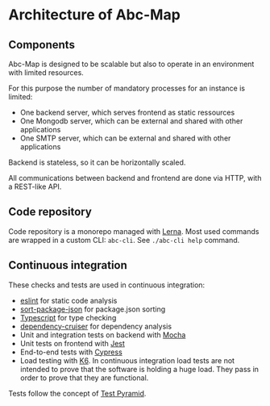 # Architecture of Abc-Map

## Components

Abc-Map is designed to be scalable but also to operate in an environment with limited resources.

For this purpose the number of mandatory processes for an instance is limited:

- One backend server, which serves frontend as static ressources
- One Mongodb server, which can be external and shared with other applications
- One SMTP server, which can be external and shared with other applications

Backend is stateless, so it can be horizontally scaled.

All communications between backend and frontend are done via HTTP, with a REST-like API.

## Code repository

Code repository is a monorepo managed with [Lerna](https://lerna.js.org/). Most used commands are wrapped
in a custom CLI: `abc-cli`. See `./abc-cli help` command.

## Continuous integration

These checks and tests are used in continuous integration:

- [eslint](https://eslint.org/) for static code analysis
- [sort-package-json](https://www.npmjs.com/package/sort-package-json) for package.json sorting
- [Typescript](https://www.typescriptlang.org/) for type checking
- [dependency-cruiser](https://github.com/sverweij/dependency-cruiser) for dependency analysis
- Unit and integration tests on backend with [Mocha](https://mochajs.org/)
- Unit tests on frontend with [Jest](https://jestjs.io/)
- End-to-end tests with [Cypress](https://www.cypress.io/)
- Load testing with [K6](https://k6.io/). In continuous integration load tests are not intended to prove that the
  software is holding a huge load. They pass in order to prove that they are functional.

Tests follow the concept of [Test Pyramid](https://martinfowler.com/articles/practical-test-pyramid.html).
